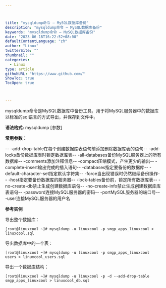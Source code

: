 ```yaml
---



title: "mysqldump命令 – MySQL数据库备份"
description: "mysqldump命令 – MySQL数据库备份"
keywords: "mysqldump命令 – MySQL数据库备份"
date: "2023-06-18T16:22:52+08:00"
defaultContentLanguage: "zh"
author: "Linux"
twitterSite: ""
thumbnail: ""
categories:
  - Linux
type: article
githubURL: "https://www.github.com/"
ShowToc: true
TocOpen: true



---
```


mysqldump命令是MySQL数据库中备份工具，用于将MySQL服务器中的数据库以标准的sql语言的方式导出，并保存到文件中。

**语法格式:** mysqldump [参数]

**常用参数：**

-- -add-drop-table在每个创建数据库表语句前添加删除数据库表的语句-- -add-locks备份数据库表时锁定数据库表-- -all-databases备份MySQL服务器上的所有数据库-- -comments添加注释信息-- -compact压缩模式，产生更少的输出-- -complete-insert输出完成的插入语句-- -databases指定要备份的数据库-- -default-character-set指定默认字符集-- -force当出现错误时仍然继续备份操作-- -host指定要备份数据库的服务器-- -lock-tables备份前，锁定所有数据库表-- -no-create-db禁止生成创建数据库语句-- -no-create-info禁止生成创建数据库库表语句-- -password连接MySQL服务器的密码-- -portMySQL服务器的端口号-- -user连接MySQL服务器的用户名

**参考实例**

导出整个数据库：

```
[root@linuxcool ~]# mysqldump -u linuxcool -p smgp_apps_linuxcool > linuxcool.sql
```

导出数据库中的一个表：

```
[root@linuxcool ~]# mysqldump -u linuxcool -p smgp_apps_linuxcool users > linuxcool_users.sql
```

导出一个数据库结构：

```
[root@linuxcool ~]# mysqldump -u linuxcool -p -d --add-drop-table smgp_apps_linuxcool > linuxcool_db.sql
```